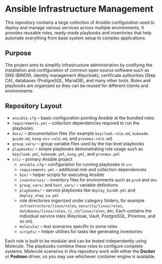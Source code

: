 # Ansible Infrastructure Management

This repository contains a large collection of Ansible configuration used to deploy and manage
various services across multiple environments.  It provides reusable roles, ready-made playbooks
and inventories that help automate everything from base system setup to complex applications.

## Purpose
The project aims to simplify infrastructure administration by codifying the installation and
configuration of common open source software such as DNS (BIND9), identity management (Keycloak),
certificate authorities (Step CA), databases (PostgreSQL, MariaDB), and many other tools.  Roles
and playbooks are organized so they can be reused for different clients and environments.

## Repository Layout
- `ansible.cfg` – basic configuration pointing Ansible at the bundled roles
- `requirements.yml` – collection dependencies required to run the playbooks
- `docs/` – documentation files (for example `keycloak-role.md`,
  `kubeadm-guide.md`, `kong-oss-role.md`, and `proxmox-role.md`)
- `group_vars/` – group variable files used by the top level playbooks
 - `playbooks/` – simple playbooks demonstrating role usage such as `keycloak.yml`, `kubeadm.yml`, `kong.yml`, and `proxmox.yml`
- `src/` – primary Ansible project
  - `ansible.cfg` – configuration for running playbooks in `src`
  - `requirements.yml` – additional role and collection dependencies
  - `bin/` – helper scripts for executing Ansible
  - `inventories/` – inventory files for environments such as `prod` and `dev`
  - `group_vars/` and `host_vars/` – variable definitions
  - `playbooks/` – service playbooks like `deploy_bind9.yml` and `deploy_step_ca.yml`
  - role directories organized under category folders, for example
    `infrastructure/linux/roles`, `security/linux/roles`, `databases/linux/roles`,
    `ci_cd/linux/roles`, etc. Each contains the individual service roles (Keycloak,
    Vault, PostgreSQL, Proxmox, and so on).
  - `molecule/` – test scenarios specific to some roles
  - `scripts/` – helper utilities for tasks like generating inventories

Each role is built to be modular and can be tested independently using Molecule.  The playbooks
combine these roles to configure complete systems. Molecule scenarios in this repository work with
either the **Docker** or **Podman** driver, so you may use whichever container engine is available.
